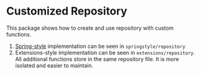 # Customized Repository

This package shows how to create and use repository with custom functions.

1.  [Spring-style](https://docs.spring.io/spring-data/jpa/docs/current/reference/html/#repositories.custom-implementations) implementation can be seen in `springstyle/repository`
2.  Extensions-style implementation can be seen in `extensions/repository`. All additional functions store in the same repository file. It is more isolated and easier to maintain.
